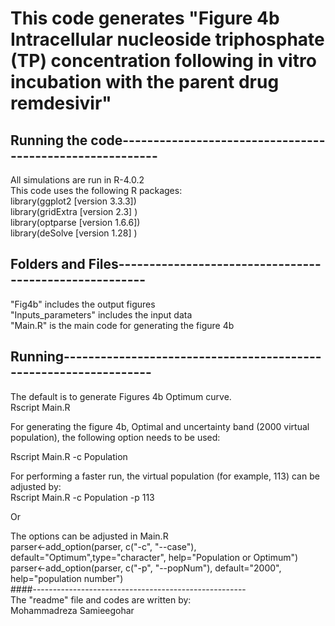 # This code generates "Figure 4b Intracellular nucleoside triphosphate (TP) concentration following in vitro incubation with the parent drug remdesivir" 

## Running the code---------------------------------------------------------
All simulations are run in R-4.0.2   
This code uses the following R packages:  
library(ggplot2   [version 3.3.3])  
library(gridExtra [version 2.3]  )  
library(optparse  [version 1.6.6])  
library(deSolve   [version 1.28] )  

## Folders and Files-------------------------------------------------------
"Fig4b"     			includes the output figures  
"Inputs_parameters" 	includes the input data  
"Main.R" 				is the main code for generating the figure 4b  

## Running-----------------------------------------------------------------
The default is to generate  Figures 4b Optimum curve.  
Rscript Main.R  

For generating the figure 4b, Optimal and uncertainty band (2000 virtual population), the following option needs to be used:  
 
Rscript Main.R -c Population  

For performing a faster run, the virtual population (for example, 113) can be adjusted by:  
Rscript Main.R -c Population -p 113  

Or  

The options can be adjusted in Main.R  
parser<-add_option(parser, c("-c", "--case"), default="Optimum",type="character", help="Population or Optimum")  
parser<-add_option(parser, c("-p", "--popNum"), default="2000", help="population number")  
####-----------------------------------------------------  
The "readme" file and codes are written by:   
Mohammadreza Samieegohar
